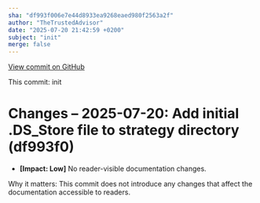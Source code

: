 ```yaml
---
sha: "df993f006e7e44d8933ea9268eaed980f2563a2f"
author: "TheTrustedAdvisor"
date: "2025-07-20 21:42:59 +0200"
subject: "init"
merge: false
---
```


[View commit on GitHub](https://github.com/TheTrustedAdvisor/FabricAdoptionFramework/commit/df993f006e7e44d8933ea9268eaed980f2563a2f)

This commit: init

# Changes – 2025-07-20: Add initial .DS_Store file to strategy directory (df993f0)

- **[Impact: Low]** No reader-visible documentation changes.

Why it matters: This commit does not introduce any changes that affect the documentation accessible to readers.
